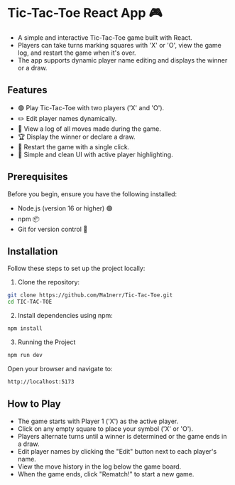 # Tic-Tac-Toe React App 🎮

- A simple and interactive Tic-Tac-Toe game built with React.
- Players can take turns marking squares with 'X' or 'O', view the game log, and restart the game when it's over.
- The app supports dynamic player name editing and displays the winner or a draw.

## Features

- 🟢 Play Tic-Tac-Toe with two players ('X' and 'O').
- ✏️ Edit player names dynamically.
- 📜 View a log of all moves made during the game.
- 🏆 Display the winner or declare a draw.
- 🔄 Restart the game with a single click.
- 🎨 Simple and clean UI with active player highlighting.

## Prerequisites

Before you begin, ensure you have the following installed:

- Node.js (version 16 or higher) 🟢
- npm 📦
- Git for version control 🌳

## Installation

Follow these steps to set up the project locally:

1. Clone the repository:

```bash
git clone https://github.com/Ma1nerr/Tic-Tac-Toe.git
cd TIC-TAC-TOE
```

2. Install dependencies using npm:

```bash
npm install
```

3. Running the Project

```bash
npm run dev
```

Open your browser and navigate to:

```bash
http://localhost:5173
```

## How to Play

- The game starts with Player 1 ('X') as the active player.
- Click on any empty square to place your symbol ('X' or 'O').
- Players alternate turns until a winner is determined or the game ends in a draw.
- Edit player names by clicking the "Edit" button next to each player's name.
- View the move history in the log below the game board.
- When the game ends, click "Rematch!" to start a new game.
